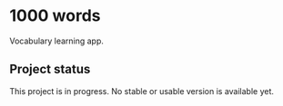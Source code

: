 # 1000 words
Vocabulary learning app.

## Project status
This project is in progress. No stable or usable version is available yet.
